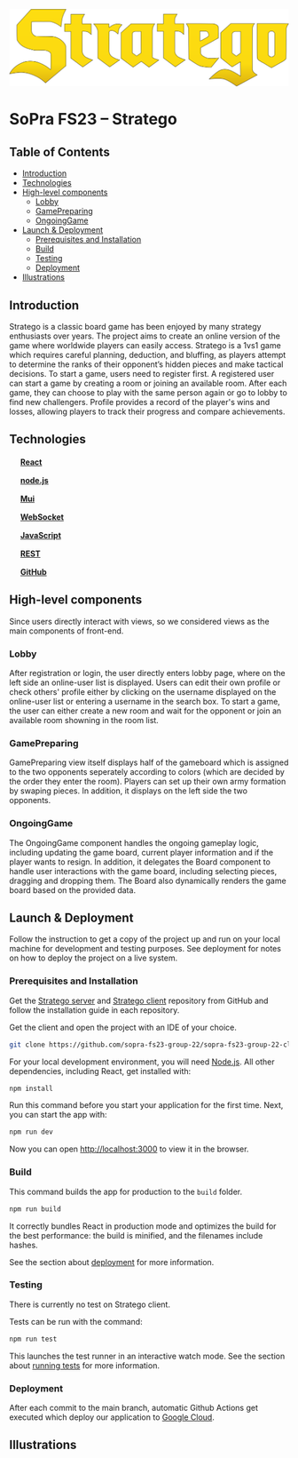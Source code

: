 <div style="text-align:center">
    <img src="https://github.com/sopra-fs23-group-22/sopra-fs23-group-22-client/blob/main/src/styles/img/Stratego_logo.png" alt="Logo">
</div>

# SoPra FS23 – Stratego
## Table of Contents

- [Introduction](#introduction)
- [Technologies](#technologies)
- [High-level components](#high-level-components)
   - [Lobby](#lobby)
   - [GamePreparing](#gamepreparing)
   - [OngoingGame](#ongoinggame)
- [Launch & Deployment](#launch--deployment)
   - [Prerequisites and Installation](#prerequisites-and-installation)
   - [Build](#build)
   - [Testing](#testing)
   - [Deployment](#deployment)
- [Illustrations](#illustrations)

## Introduction

Stratego is a classic board game has been enjoyed by many strategy enthusiasts over years. The project aims to create an online version of the game where worldwide players can easily access. Stratego is a 1vs1 game which requires careful planning, deduction, and bluffing, as players attempt to determine the ranks of their opponent’s hidden pieces and make tactical decisions. To start a game, users need to register first. A registered user can start a game by creating a room or joining an available room. After each game, they can choose to play with the same person again or go to lobby to find new challengers. Profile provides a record of the player's wins and losses, allowing players to track their progress and compare achievements.

## Technologies

<img src="https://upload.wikimedia.org/wikipedia/commons/4/47/React.svg" width="16" height="16" />   [**React**](https://reactjs.org/) 

<img src="https://github.com/get-icon/geticon/blob/master/icons/nodejs-icon.svg" width="16" height="16" /> [**node.js**](https://www.npmjs.com) 

<img src="https://github.com/get-icon/geticon/blob/master/icons/material-ui.svg" width="16" height="16" /> [**Mui**](https://mui.com/)	

<img src="https://user-images.githubusercontent.com/91155454/170843632-39007803-3026-4e48-bb78-93836a3ea771.png" style='visibility:hidden;' width="16" height="16" /> [**WebSocket**](https://en.wikipedia.org/wiki/WebSocket)

<img src="https://upload.wikimedia.org/wikipedia/commons/9/99/Unofficial_JavaScript_logo_2.svg" width="16" height="16" /> [**JavaScript**](https://www.javascript.com/)	

<img src="https://user-images.githubusercontent.com/91155454/170842503-3a531289-1afc-4b9c-87c1-cc120d9229ce.svg" style='visibility:hidden;' width="16" height="16" /> [**REST**](https://en.wikipedia.org/wiki/Representational_state_transfer) 

<img src="https://github.com/get-icon/geticon/blob/master/icons/github-icon.svg" width="16" height="16" /> [**GitHub**](https://github.com/)	

## High-level components

Since users directly interact with views, so we considered views as the main components of front-end.

### Lobby
After registration or login, the user directly enters lobby page, where on the left side an online-user list is displayed. Users can edit their own profile or check others' profile either by clicking on the username displayed on the online-user list or entering a username in the search box. To start a game, the user can either create a new room and wait for the opponent or join an available room showning in the room list.


### GamePreparing
GamePreparing view itself displays half of the gameboard which is assigned to the two opponents seperately according to colors (which are decided by the order they enter the room). Players can set up their own army formation by swaping pieces. In addition, it displays on the left side the two opponents.

### OngoingGame
The OngoingGame component handles the ongoing gameplay logic, including updating the game board, current player information and if the player wants to resign. In addition, it delegates the Board component to handle user interactions with the game board, including selecting pieces, dragging and dropping them. The Board also dynamically renders the game board based on the provided data.


## Launch & Deployment
<p>
Follow the instruction to get a copy of the project up and run on your local machine for development and testing purposes. See deployment for notes on how to deploy the project on a live system.
</p>

### Prerequisites and Installation
Get the [Stratego server](https://github.com/sopra-fs23-group-22/sopra-fs23-group-22-server) and [Stratego client](https://github.com/sopra-fs23-group-22/sopra-fs23-group-22-client) repository from GitHub and follow the installation guide in each repository.

Get the client and open the project with an IDE of your choice.

```bash
git clone https://github.com/sopra-fs23-group-22/sopra-fs23-group-22-client.git
```


For your local development environment, you will need [Node.js](https://nodejs.org). All other dependencies, including React, get installed with:

```bash
npm install
```

Run this command before you start your application for the first time. Next, you can start the app with:

```bash
npm run dev
```

Now you can open [http://localhost:3000](http://localhost:3000) to view it in the browser.

### Build
This command builds the app for production to the `build` folder.
```bash
npm run build
```
It correctly bundles React in production mode and optimizes the build for the best performance: the build is minified, and the filenames include hashes.<br>

See the section about [deployment](https://facebook.github.io/create-react-app/docs/deployment) for more information.

### Testing
There is currently no test on Stratego client.

Tests can be run with the command:  
```bash
npm run test
```

This launches the test runner in an interactive watch mode. 
See the section about [running tests](https://facebook.github.io/create-react-app/docs/running-tests) for more information.


### Deployment
After each commit to the main branch, automatic Github Actions get executed which deploy our application to [Google Cloud](https://cloud.google.com/).

## Illustrations



